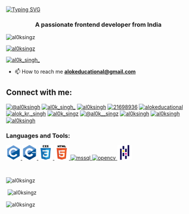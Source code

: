<div style="padding-top: 20px">
<a href="https://git.io/typing-svg"><img src="https://readme-typing-svg.demolab.com?font=Winky+Rough&weight=600&size=24&pause=1000&color=BA55D3&center=true&vCenter=true&width=435&lines=Hi%2C+I+am+Alok+Kumar+Singh;%E0%A4%A8%E0%A4%AE%E0%A4%B8%E0%A5%8D%E0%A4%A4%E0%A5%87%2C+%E0%A4%AE%E0%A5%88%E0%A4%82+%E0%A4%86%E0%A4%B2%E0%A5%8B%E0%A4%95+%E0%A4%95%E0%A5%81%E0%A4%AE%E0%A4%BE%E0%A4%B0+%E0%A4%B8%E0%A4%BF%E0%A4%82%E0%A4%B9+%E0%A4%B9%E0%A5%82%E0%A4%81%E0%A5%A4" alt="Typing SVG" /></a>
</div>
<h3 align="center">A passionate frontend developer from India</h3>

<p align="left"> <img src="https://komarev.com/ghpvc/?username=al0ksingz&label=Profile%20views&color=0e75b6&style=flat" alt="al0ksingz" /> </p>

<p align="left"> <a href="https://github.com/ryo-ma/github-profile-trophy"><img src="https://github-profile-trophy.vercel.app/?username=al0ksingz" alt="al0ksingz" /></a> </p>

<p align="left"> <a href="https://twitter.com/al0k_singh_" target="blank"><img src="https://img.shields.io/twitter/follow/al0k_singh_?logo=twitter&style=for-the-badge" alt="al0k_singh_" /></a> </p>

- 📫 How to reach me **alokeducational@gmail.com**

<h2 align="left">Connect with me:</h2>
<p align="left">
<a href="https://dev.to/@al0ksingh" target="blank"><img align="center" src="https://raw.githubusercontent.com/rahuldkjain/github-profile-readme-generator/master/src/images/icons/Social/devto.svg" alt="@al0ksingh" height="30" width="40" /></a>
<a href="https://twitter.com/al0k_singh_" target="blank"><img align="center" src="https://raw.githubusercontent.com/rahuldkjain/github-profile-readme-generator/master/src/images/icons/Social/twitter.svg" alt="al0k_singh_" height="30" width="40" /></a>
<a href="https://linkedin.com/in/al0ksingh" target="blank"><img align="center" src="https://raw.githubusercontent.com/rahuldkjain/github-profile-readme-generator/master/src/images/icons/Social/linked-in-alt.svg" alt="al0ksingh" height="30" width="40" /></a>
<a href="https://stackoverflow.com/users/21698936" target="blank"><img align="center" src="https://raw.githubusercontent.com/rahuldkjain/github-profile-readme-generator/master/src/images/icons/Social/stack-overflow.svg" alt="21698936" height="30" width="40" /></a>
<a href="https://fb.com/alokeducational" target="blank"><img align="center" src="https://raw.githubusercontent.com/rahuldkjain/github-profile-readme-generator/master/src/images/icons/Social/facebook.svg" alt="alokeducational" height="30" width="40" /></a>
<a href="https://instagram.com/alok_kr._singh" target="blank"><img align="center" src="https://raw.githubusercontent.com/rahuldkjain/github-profile-readme-generator/master/src/images/icons/Social/instagram.svg" alt="alok_kr._singh" height="30" width="40" /></a>
<a href="https://www.codechef.com/users/al0k_singz" target="blank"><img align="center" src="https://cdn.jsdelivr.net/npm/simple-icons@3.1.0/icons/codechef.svg" alt="al0k_singz" height="30" width="40" /></a>
<a href="https://www.hackerrank.com/@al0k__singz" target="blank"><img align="center" src="https://raw.githubusercontent.com/rahuldkjain/github-profile-readme-generator/master/src/images/icons/Social/hackerrank.svg" alt="@al0k__singz" height="30" width="40" /></a>
<a href="https://codeforces.com/profile/al0ksingh" target="blank"><img align="center" src="https://raw.githubusercontent.com/rahuldkjain/github-profile-readme-generator/master/src/images/icons/Social/codeforces.svg" alt="al0ksingh" height="30" width="40" /></a>
<a href="https://www.leetcode.com/al0ksingh" target="blank"><img align="center" src="https://raw.githubusercontent.com/rahuldkjain/github-profile-readme-generator/master/src/images/icons/Social/leet-code.svg" alt="al0ksingh" height="30" width="40" /></a>
<a href="https://auth.geeksforgeeks.org/user/al0ksingh" target="blank"><img align="center" src="https://raw.githubusercontent.com/rahuldkjain/github-profile-readme-generator/master/src/images/icons/Social/geeks-for-geeks.svg" alt="al0ksingh" height="30" width="40" /></a>
</p>

<h3 align="left">Languages and Tools:</h3>
<p align="left"> <a href="https://www.cprogramming.com/" target="_blank" rel="noreferrer"> <img src="https://raw.githubusercontent.com/devicons/devicon/master/icons/c/c-original.svg" alt="c" width="40" height="40"/> </a> <a href="https://www.w3schools.com/cpp/" target="_blank" rel="noreferrer"> <img src="https://raw.githubusercontent.com/devicons/devicon/master/icons/cplusplus/cplusplus-original.svg" alt="cplusplus" width="40" height="40"/> </a> <a href="https://www.w3schools.com/css/" target="_blank" rel="noreferrer"> <img src="https://raw.githubusercontent.com/devicons/devicon/master/icons/css3/css3-original-wordmark.svg" alt="css3" width="40" height="40"/> </a> <a href="https://www.w3.org/html/" target="_blank" rel="noreferrer"> <img src="https://raw.githubusercontent.com/devicons/devicon/master/icons/html5/html5-original-wordmark.svg" alt="html5" width="40" height="40"/> </a> <a href="https://www.microsoft.com/en-us/sql-server" target="_blank" rel="noreferrer"> <img src="https://www.svgrepo.com/show/303229/microsoft-sql-server-logo.svg" alt="mssql" width="40" height="40"/> </a> <a href="https://opencv.org/" target="_blank" rel="noreferrer"> <img src="https://www.vectorlogo.zone/logos/opencv/opencv-icon.svg" alt="opencv" width="40" height="40"/> </a> <a href="https://pandas.pydata.org/" target="_blank" rel="noreferrer"> <img src="https://raw.githubusercontent.com/devicons/devicon/2ae2a900d2f041da66e950e4d48052658d850630/icons/pandas/pandas-original.svg" alt="pandas" width="40" height="40"/> </a> </p><br>

<p><img  src="https://github-readme-stats.vercel.app/api/top-langs?username=al0ksingz&show_icons=true&locale=en&layout=compact" alt="al0ksingz" /></p>


<p>&nbsp;<img align="center" src="https://github-readme-stats.vercel.app/api?username=al0ksingz&show_icons=true&locale=en" alt="al0ksingz" /></p>

<p><img align="center" src="https://github-readme-streak-stats.herokuapp.com/?user=al0ksingz&" alt="al0ksingz" /></p>
